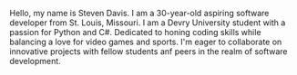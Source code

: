 Hello, my name is Steven Davis. I am a 30-year-old aspiring software developer from St. Louis, Missouri. I am a Devry University student with a passion for Python and C#. Dedicated to honing coding skills while balancing a love for video games and sports. I'm eager to collaborate on innovative projects with fellow students anf peers in the realm of software development.

<!---
stevend916/stevend916 is a ✨ special ✨ repository because its `README.md` (this file) appears on your GitHub profile.
You can click the Preview link to take a look at your changes.
--->
